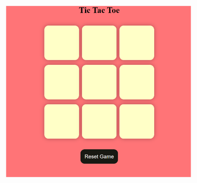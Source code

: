 <img src="https://github.com/Srushti-prodigy-Task/Prodigy-WD-03/blob/main/Tic%20Tae%20Toe.png" alt="Tic-Tae-Toe Game">

